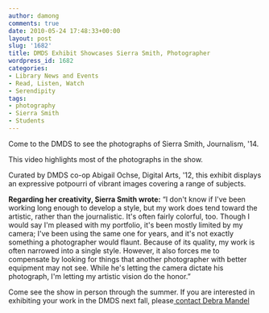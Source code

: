```yaml
---
author: damong
comments: true
date: 2010-05-24 17:48:33+00:00
layout: post
slug: '1682'
title: DMDS Exhibit Showcases Sierra Smith, Photographer
wordpress_id: 1682
categories:
- Library News and Events
- Read, Listen, Watch
- Serendipity
tags:
- photography
- Sierra Smith
- Students
---
```


Come to the DMDS to see the photographs of Sierra Smith, Journalism, '14.

This video highlights most of the photographs in the show.



Curated by DMDS co-op Abigail Ochse, Digital Arts, '12, this exhibit displays an expressive potpourri of vibrant images covering a range of subjects.

**Regarding her creativity, Sierra Smith wrote:**
“I don't know if I've been working long enough to develop a style, but my work does tend toward the artistic, rather than the journalistic. It's often fairly colorful, too. Though I would say I'm pleased with my portfolio, it's been mostly limited by my camera; I've been using the same one for years, and it's not exactly something a photographer would flaunt. Because of its quality, my work is often narrowed into a single style. However, it also forces me to compensate by looking for things that another photographer with better equipment may not see. While he's letting the camera dictate his photograph, I'm letting my artistic vision do the honor.”

Come see the show in person through the summer. If you are interested in exhibiting your work in the DMDS next fall, please[ contact Debra Mandel](mailto:d.mandel@neu.edu.)

